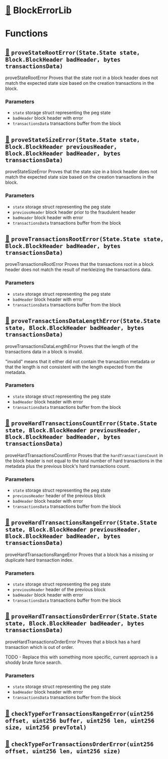 # [🔗](contracts/fraud-proofs/BlockErrorLib.sol#L9) BlockErrorLib

# Functions

## [🔗](contracts/fraud-proofs/BlockErrorLib.sol#L16) `proveStateRootError(State.State state, Block.BlockHeader badHeader, bytes transactionsData)`

proveStateRootError Proves that the state root in a block header does not match the expected state size based on the creation transactions in the block.

### Parameters

- `state` storage struct representing the peg state
- `badHeader` block header with error
- `transactionsData` transactions buffer from the block

## [🔗](contracts/fraud-proofs/BlockErrorLib.sol#L46) `proveStateSizeError(State.State state, Block.BlockHeader previousHeader, Block.BlockHeader badHeader, bytes transactionsData)`

proveStateSizeError Proves that the state size in a block header does not match the expected state size based on the creation transactions in the block.

### Parameters

- `state` storage struct representing the peg state
- `previousHeader` block header prior to the fraudulent header
- `badHeader` block header with error
- `transactionsData` transactions buffer from the block

## [🔗](contracts/fraud-proofs/BlockErrorLib.sol#L78) `proveTransactionsRootError(State.State state, Block.BlockHeader badHeader, bytes transactionsData)`

proveTransactionsRootError Proves that the transactions root in a block header does not match the result of merkleizing the transactions data.

### Parameters

- `state` storage struct representing the peg state
- `badHeader` block header with error
- `transactionsData` transactions buffer from the block

## [🔗](contracts/fraud-proofs/BlockErrorLib.sol#L106) `proveTransactionsDataLengthError(State.State state, Block.BlockHeader badHeader, bytes transactionsData)`

proveTransactionsDataLengthError Proves that the length of the transactions data in a block is invalid.

"invalid" means that it either did not contain the transaction metadata or that the length is not consistent with the length expected from the metadata.

### Parameters

- `state` storage struct representing the peg state
- `badHeader` block header with error
- `transactionsData` transactions buffer from the block

## [🔗](contracts/fraud-proofs/BlockErrorLib.sol#L139) `proveHardTransactionsCountError(State.State state, Block.BlockHeader previousHeader, Block.BlockHeader badHeader, bytes transactionsData)`

proveHardTransactionsCountError Proves that the `hardTransactionsCount` in the block header is not equal to the total number of hard transactions in the metadata plus the previous block's hard transactions count.

### Parameters

- `state` storage struct representing the peg state
- `previousHeader` header of the previous block
- `badHeader` block header with error
- `transactionsData` transactions buffer from the block

## [🔗](contracts/fraud-proofs/BlockErrorLib.sol#L180) `proveHardTransactionsRangeError(State.State state, Block.BlockHeader previousHeader, Block.BlockHeader badHeader, bytes transactionsData)`

proveHardTransactionsRangeError Proves that a block has a missing or duplicate hard transaction index.

### Parameters

- `state` storage struct representing the peg state
- `previousHeader` header of the previous block
- `badHeader` block header with error
- `transactionsData` transactions buffer from the block

## [🔗](contracts/fraud-proofs/BlockErrorLib.sol#L252) `proveHardTransactionsOrderError(State.State state, Block.BlockHeader badHeader, bytes transactionsData)`

proveHardTransactionsOrderError Proves that a block has a hard transaction which is out of order.

TODO - Replace this with something more specific, current approach is a shoddy brute force search.

### Parameters

- `state` storage struct representing the peg state
- `badHeader` block header with error
- `transactionsData` transactions buffer from the block

## [🔗](contracts/fraud-proofs/BlockErrorLib.sol#L317) `checkTypeForTransactionsRangeError(uint256 offset, uint256 buffer, uint256 len, uint256 size, uint256 prevTotal)`

## [🔗](contracts/fraud-proofs/BlockErrorLib.sol#L350) `checkTypeForTransactionsOrderError(uint256 offset, uint256 len, uint256 size)`
